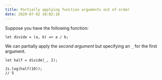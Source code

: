 ```yaml
---
title: Partially applying function arguments out of order
date: 2020-07-02 10:02:18
---
```


Suppose you have the following function:

```reasonml
let divide = (a, b) => a / b;
```

We can partially apply the _second argument_ but specifying an `_` for the first argument.

```reasonml
let half = divide(_, 2);

Js.log(half(10));
// 5
```

